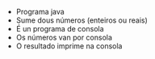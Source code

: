 - Programa java
- Sume dous números (enteiros ou reais)
- É un programa de consola
- Os números van por consola
- O resultado imprime na consola